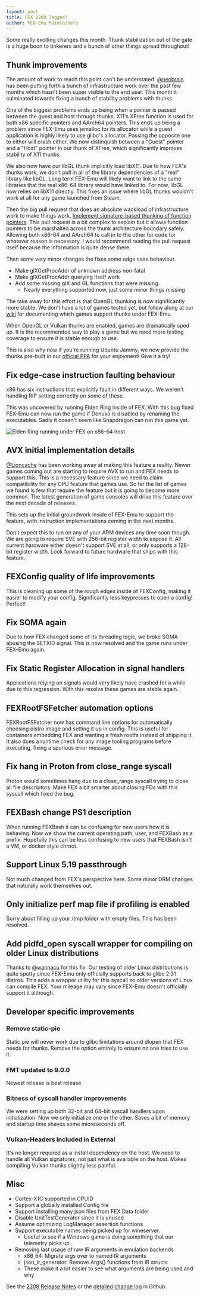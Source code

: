 ```yaml
---
layout: post
title: FEX 2208 Tagged!
author: FEX-Emu Maintainers
---
```


Some really exciting changes this month. Thunk stabilization out of the gate is a huge boon to tinkerers and a bunch of other things spread
throughout!

## Thunk improvements
The amount of work to reach this point can't be understated. [@neobrain](https://github.com/neobrain) has been putting forth a bunch of infrastructure
work over the past few months which hasn't been super visible to the end user. This month it culminated towards fixing a bunch of stability problems
with thunks.

One of the biggest problems ends up being when a pointer is passed between the guest and host through thunks. X11's XFree function is used for both
x86 specific pointers and AArch64 pointers. This ends up being a problem since FEX-Emu uses jemalloc for its allocator while a guest application is
highly likely to use glibc's allocator. Passing the opposite one to either will crash either. We now distinquish between a "Guest" pointer and a
"Host" pointer in our thunk of XFree, which significantly improves stability of X11 thunks.

We also now have our libGL thunk implicitly load libX11. Due to how FEX's thunks work, we don't pull in all of the library dependencies of a "real"
library like libGL. Long term FEX-Emu will likely want to link to the same libraries that the real x86-64 library would have linked to. For now, libGL
now relies on libX11 directly. This fixes an issue where libGL thunks wouldn't work at all for any game launched from Steam.

Then the big pull request that does an absolute wackload of infrastructure work to make things work, [Implement signature-based thunking of function
pointers](https://github.com/FEX-Emu/FEX/pull/1868). This pull request is a bit complex to explain but it allows function pointers to be marshalled
across the thunk architecture boundary safely. Allowing both x86-64 and AArch64 to call in to the other for code for whatever reason is necessary. I
would recommend reading the pull request itself because the information is quite dense there.

Then some very minor changes the fixes some edge case behaviour.
- Make glXGetProcAddr of unknown address non-fatal
- Make glXGetProcAddr querying itself work
- Add some missing glX and GL functions that were missing.
  - Nearly everything supported now, just some minor things missing

The take away for this effort is that OpenGL thunking is now significantly more stable. We don't have a lot of games tested yet, but follow along at
our [wiki](https://wiki.fex-emu.org/index.php/Category:OpenGL_Thunk_Capable) for documenting which games support thunks under FEX-Emu.

When OpenGL or Vulkan thunks are enabled, games are dramatically sped up. It is the recommended way to play a game but we need more testing coverage
to ensure it is stable enough to use.

This is also why now if you're running Ubuntu Jammy, we now provide the thunks pre-built in our [official PPA](https://launchpad.net/~fex-emu/+archive/ubuntu/fex) for your enjoyment! Give it a try!

## Fix edge-case instruction faulting behaviour
x86 has six instructions that explicitly fault in different ways. We weren't handling RIP setting correctly on some of these.

This was uncovered by running Elden Ring inside of FEX. With this bug fixed FEX-Emu can now run the game if Denuvo is disabled by renaming the
executables. Sadly it doesn't seem like Snapdragon can run this game yet.

![Elden Ring running under FEX on x86-64 host](https://cdn.discordapp.com/attachments/765304672579092511/996179613136998561/Screenshot_2022-07-11_15-21-00.png)

## AVX initial implementation details
[@Lioncache](https://github.com/lioncash) has been working away at making this feature a reality. Newer games coming out are starting to require AVX
to run and FEX needs to support this. This is a necessary feature since we need to claim compatibility for any CPU feature that
games use. So far the list of games we found is few that require the feature but it is going to become more common. The latest generation of game
consoles will drive this feature over the next decade of releases.

This sets up the initial groundwork inside of FEX-Emu to support the feature, with instruction implementations coming in the next months.

Don't expect this to run on any of your ARM devices any time soon though. We are going to require SVE with 256-bit register width to expose it. All
current hardware either doesn't support SVE at all, or only supports a 128-bit register width. Look forward to future hardware that ships with this
feature.

## FEXConfig quality of life improvements
This is cleaning up some of the rough edges inside of FEXConfig, making it easier to modify your config. Significantly less keypresses to open a
config! Perfect!

## Fix SOMA again
Due to how FEX changed some of its threading logic, we broke SOMA abusing the SETXID signal. This is now resolved and the game runs under FEX-Emu
again.

## Fix Static Register Allocation in signal handlers
Applications relying on signals would very likely have crashed for a while due to this regression. With this resolve these games are stable again.

## FEXRootFSFetcher automation options
FEXRootFSFetcher now has command line options for automatically choosing distro image and setting it up in config. This is useful for containers
embedding FEX and wanting a fresh rootfs instead of shipping it. It also does a runtime check for any image tooling programs before executing, fixing
a spurious error message.

## Fix hang in Proton from close_range syscall
Proton would sometimes hang due to a close_range syscall trying to close all file descriptors. Make FEX a bit smarter about closing FDs with this
syscall which fixed the bug.

## FEXBash change PS1 description
When running FEXBash it can be confusing for new users how it is behaving. Now we show the current operating path, user, and FEXBash as a prefix.
Hopefully this can be less confusing to new users that FEXBash isn't a VM, or docker style chroot.

## Support Linux 5.19 passthrough
Not much changed from FEX's perspective here. Some minor DRM changes that naturally work themselves out.

## Only initialize perf map file if profiling is enabled
Sorry about filling up your /tmp folder with empty files. This has been resolved.

## Add pidfd_open syscall wrapper for compiling on older Linux distributions
Thanks to [@wannacu](https://github.com/wannacu) for this fix. Our testing of older Linux distributions is quite spotty since FEX-Emu only officially
supports back to glibc 2.31 distros. This adds a wrapper utility for this syscall so older versions of Linux can compile FEX. Your mileage may vary
since FEX-Emu doesn't officially support it although.

## Developer specific improvements
### Remove static-pie
Static pie will never work due to glibc limitations around dlopen that FEX needs for thunks. Remove the option entirely to ensure no one tries to use
it.

### FMT updated to 9.0.0
Newest release is best release

### Bitness of syscall handler improvements
We were setting up both 32-bit and 64-bit syscall handlers upon initialization. Now we only initialize one or the other. Saves a bit of memory and
startup time shaves some microseconds off.

### Vulkan-Headers included in External
It's no longer required as a install dependency on the host. We need to handle all Vulkan signatures, not just what is available on the host.
Makes compiling Vulkan thunks slightly less painful.

## Misc
- Cortex-X1C supported in CPUID
- Support a globally installed Config file
- Support installing many json files from FEX Data folder
- Disable UnitTestGenerator since it is unused
- Assume optimizing LogManager assertion functions
- Support executable names being picked up for wineserver.
  - Useful to see if a Windows game is doing something that our telemetry picks up
- Removing last usage of raw IR arguments in emulation backends
  - x86_64: Migrate args over to named IR arguments
  - json_ir_generator: Remove Args() functions from IR structs
  - These make it a lot easier to see what arguments are being used and why


See the [2208 Release Notes](https://github.com/FEX-Emu/FEX/releases/tag/FEX-2208) or the [detailed change log](https://github.com/FEX-Emu/FEX/compare/FEX-2207...FEX-2208) in Github.
